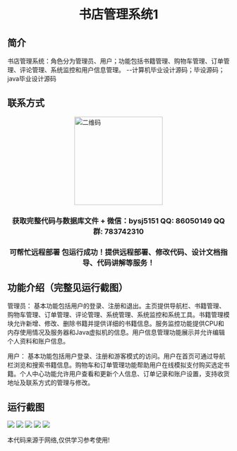 <p><h1 align="center">书店管理系统1</h1></p>

## 简介
书店管理系统：角色分为管理员、用户；功能包括书籍管理、购物车管理、订单管理、评论管理、系统监控和用户信息管理。    --计算机毕业设计源码；毕设源码；java毕业设计源码


## 联系方式
<img src="https://bs-1329754181.cos.ap-shanghai.myqcloud.com/wx.jpg" alt="二维码" style="display: block; margin: 0 auto;" width="200px">
<p><h3 align="center">获取完整代码与数据库文件 + 微信：bysj5151 QQ: 86050149 QQ群: 783742310</h3></p>
<p><h3 align="center">可帮忙远程部署 包运行成功！提供远程部署、修改代码、设计文档指导、代码讲解等服务！</h3></p>

## 功能介绍（完整见运行截图）
管理员： 基本功能包括用户的登录、注册和退出。主页提供导航栏、书籍管理、购物车管理、订单管理、评论管理、系统管理、系统监控和系统工具。书籍管理模块允许新增、修改、删除书籍并提供详细的书籍信息。服务监控功能提供CPU和内存使用情况及服务器和Java虚拟机的信息。用户信息管理功能展示并允许编辑个人资料和账户信息。

用户： 基本功能包括用户登录、注册和游客模式的访问。用户在首页可通过导航栏浏览和搜索书籍信息。购物车和订单管理功能帮助用户在线模拟支付购买选定书籍。个人中心功能允许用户查看和更新个人信息、订单记录和账户设置，支持收货地址及联系方式的管理与修改。


## 运行截图
![](imgs/588112-20230622092620155-379877318.png)
![](imgs/588112-20230622092625102-432030409.png)
![](imgs/588112-20230622092629152-284697028.png)
![](imgs/588112-20230622092632474-1041645211.png)
![](imgs/588112-20230622092636133-1807515089.png)

<p>本代码来源于网络,仅供学习参考使用!</p>
